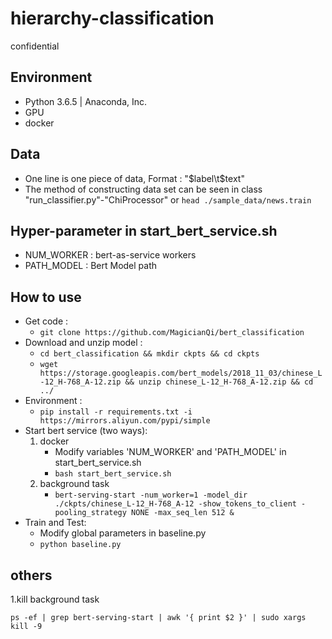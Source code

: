 # hierarchy-classification

confidential

## Environment

* Python 3.6.5 | Anaconda, Inc.
* GPU
* docker

## Data

* One line is one piece of data, Format : "$label\t$text"
* The method of constructing data set can be seen in class "run_classifier.py"-"ChiProcessor" or `head ./sample_data/news.train`

## Hyper-parameter in start_bert_service.sh

* NUM_WORKER : bert-as-service workers
* PATH_MODEL : Bert Model path

## How to use

* Get code : 
    * `git clone https://github.com/MagicianQi/bert_classification`
* Download and unzip model : 
    * `cd bert_classification && mkdir ckpts && cd ckpts`
    * `wget https://storage.googleapis.com/bert_models/2018_11_03/chinese_L-12_H-768_A-12.zip && unzip chinese_L-12_H-768_A-12.zip && cd ../`
* Environment : 
    * `pip install -r requirements.txt -i https://mirrors.aliyun.com/pypi/simple`
* Start bert service (two ways): 
    1. docker
        * Modify variables 'NUM_WORKER' and 'PATH_MODEL' in start_bert_service.sh
        * `bash start_bert_service.sh`
    2. background task
        * `bert-serving-start -num_worker=1 -model_dir ./ckpts/chinese_L-12_H-768_A-12 -show_tokens_to_client -pooling_strategy NONE -max_seq_len 512 &`
* Train and Test:
    * Modify global parameters in baseline.py
    * `python baseline.py`
    
## others

1.kill background task

`ps -ef | grep bert-serving-start | awk '{ print $2 }' | sudo xargs kill -9`
